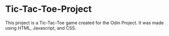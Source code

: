 # Tic-Tac-Toe-Project

This project is a Tic-Tac-Toe game created for the Odin Project. It was made using HTML, Javascript, and CSS.